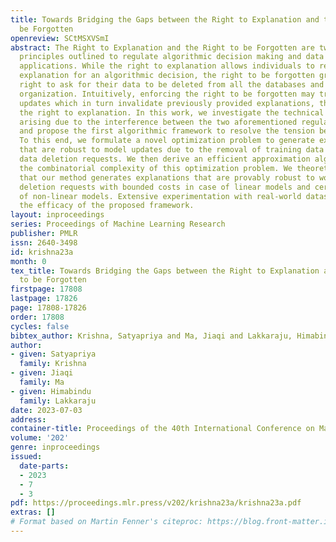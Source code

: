 ```yaml
---
title: Towards Bridging the Gaps between the Right to Explanation and the Right to
  be Forgotten
openreview: SCtMSXVSmI
abstract: The Right to Explanation and the Right to be Forgotten are two important
  principles outlined to regulate algorithmic decision making and data usage in real-world
  applications. While the right to explanation allows individuals to request an actionable
  explanation for an algorithmic decision, the right to be forgotten grants them the
  right to ask for their data to be deleted from all the databases and models of an
  organization. Intuitively, enforcing the right to be forgotten may trigger model
  updates which in turn invalidate previously provided explanations, thus violating
  the right to explanation. In this work, we investigate the technical implications
  arising due to the interference between the two aforementioned regulatory principles,
  and propose the first algorithmic framework to resolve the tension between them.
  To this end, we formulate a novel optimization problem to generate explanations
  that are robust to model updates due to the removal of training data instances by
  data deletion requests. We then derive an efficient approximation algorithm to handle
  the combinatorial complexity of this optimization problem. We theoretically demonstrate
  that our method generates explanations that are provably robust to worst-case data
  deletion requests with bounded costs in case of linear models and certain classes
  of non-linear models. Extensive experimentation with real-world datasets demonstrates
  the efficacy of the proposed framework.
layout: inproceedings
series: Proceedings of Machine Learning Research
publisher: PMLR
issn: 2640-3498
id: krishna23a
month: 0
tex_title: Towards Bridging the Gaps between the Right to Explanation and the Right
  to be Forgotten
firstpage: 17808
lastpage: 17826
page: 17808-17826
order: 17808
cycles: false
bibtex_author: Krishna, Satyapriya and Ma, Jiaqi and Lakkaraju, Himabindu
author:
- given: Satyapriya
  family: Krishna
- given: Jiaqi
  family: Ma
- given: Himabindu
  family: Lakkaraju
date: 2023-07-03
address: 
container-title: Proceedings of the 40th International Conference on Machine Learning
volume: '202'
genre: inproceedings
issued:
  date-parts:
  - 2023
  - 7
  - 3
pdf: https://proceedings.mlr.press/v202/krishna23a/krishna23a.pdf
extras: []
# Format based on Martin Fenner's citeproc: https://blog.front-matter.io/posts/citeproc-yaml-for-bibliographies/
---
```

